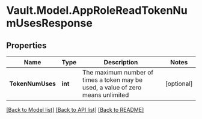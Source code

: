 # Vault.Model.AppRoleReadTokenNumUsesResponse

## Properties

Name | Type | Description | Notes
------------ | ------------- | ------------- | -------------
**TokenNumUses** | **int** | The maximum number of times a token may be used, a value of zero means unlimited | [optional] 


[[Back to Model list]](../README.md#documentation-for-models) [[Back to API list]](../README.md#documentation-for-api-endpoints) [[Back to README]](../README.md)

